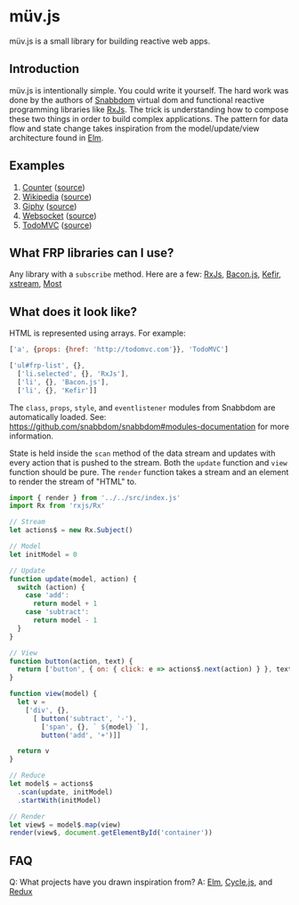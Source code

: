 # müv.js

müv.js is a small library for building reactive web apps.


## Introduction

müv.js is intentionally simple. You could write it yourself. The hard work was done by the authors of [Snabbdom](https://github.com/snabbdom/snabbdom) virtual dom and functional reactive programming libraries like [RxJs](http://reactivex.io/). The trick is understanding how to compose these two things in order to build complex applications. The pattern for data flow and state change takes inspiration from the model/update/view architecture found in [Elm](https://github.com/evancz/elm-architecture-tutorial).

## Examples

1. [Counter](https://dubiousdavid.github.io/muv.js/examples/counter/) ([source](https://github.com/dubiousdavid/muv.js/blob/master/examples/counter/index.js))
2. [Wikipedia](https://dubiousdavid.github.io/muv.js/examples/wikipedia/) ([source](https://github.com/dubiousdavid/muv.js/blob/master/examples/wikipedia/index.js))
3. [Giphy](https://dubiousdavid.github.io/muv.js/examples/giphy/) ([source](https://github.com/dubiousdavid/muv.js/blob/master/examples/giphy/index.js))
4. [Websocket](https://dubiousdavid.github.io/muv.js/examples/websocket/) ([source](https://github.com/dubiousdavid/muv.js/blob/master/examples/websocket/index.js))
5. [TodoMVC](https://dubiousdavid.github.io/muv.js/examples/todomvc/) ([source](https://github.com/dubiousdavid/muv.js/blob/master/examples/todomvc/index.js))

## What FRP libraries can I use?

Any library with a `subscribe` method. Here are a few: [RxJs](http://reactivex.io/), [Bacon.js](https://baconjs.github.io/), [Kefir](http://rpominov.github.io/kefir), [xstream](http://staltz.com/xstream/), [Most](https://github.com/cujojs/most)

## What does it look like?

HTML is represented using arrays. For example:

```javascript
['a', {props: {href: 'http://todomvc.com'}}, 'TodoMVC']
```

```javascript
['ul#frp-list', {},
  ['li.selected', {}, 'RxJs'],
  ['li', {}, 'Bacon.js'],
  ['li', {}, 'Kefir']]
```

The `class`, `props`, `style`, and `eventlistener` modules from Snabbdom are automatically loaded. See: https://github.com/snabbdom/snabbdom#modules-documentation for more information.

State is held inside the `scan` method of the data stream and updates with every action that is pushed to the stream. Both the `update` function and `view` function should be pure. The `render` function takes a stream and an element to render the stream of "HTML" to.

```Javascript
import { render } from '../../src/index.js'
import Rx from 'rxjs/Rx'

// Stream
let actions$ = new Rx.Subject()

// Model
let initModel = 0

// Update
function update(model, action) {
  switch (action) {
    case 'add':
      return model + 1
    case 'subtract':
      return model - 1
  }
}

// View
function button(action, text) {
  return ['button', { on: { click: e => actions$.next(action) } }, text]
}

function view(model) {
  let v =
    ['div', {},
      [ button('subtract', '-'),
        ['span', {}, ` ${model} `],
        button('add', '+')]]

  return v
}

// Reduce
let model$ = actions$
  .scan(update, initModel)
  .startWith(initModel)

// Render
let view$ = model$.map(view)
render(view$, document.getElementById('container'))
```

## FAQ

Q: What projects have you drawn inspiration from?
A: [Elm](https://github.com/evancz/elm-architecture-tutorial), [Cycle.js](https://cycle.js.org/), and [Redux](http://redux.js.org/)
